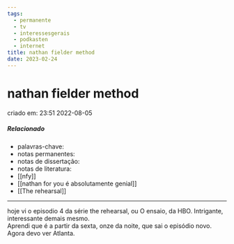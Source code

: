 ```yaml
---
tags:
  - permanente
  - tv
  - interessesgerais
  - podkasten
  - internet
title: nathan fielder method
date: 2023-02-24
---
```


# nathan fielder method

criado em: 23:51 2022-08-05

##### Relacionado

- palavras-chave: 
- notas permanentes: 
- notas de dissertação:
- notas de literatura: 
- [[nfy]] 
- [[nathan for you é absolutamente genial]]
- [[The rehearsal]]

---

hoje vi o episodio 4 da série the rehearsal, ou O ensaio, da HBO. Intrigante, interessante demais mesmo.  
Aprendi que é a partir da sexta, onze da noite, que sai o episódio novo.  
Agora devo ver Atlanta.
